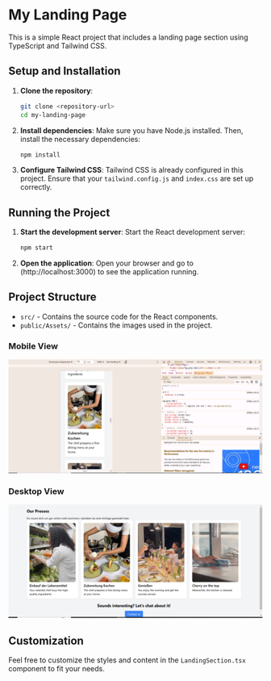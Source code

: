 # My Landing Page

This is a simple React project that includes a landing page section using TypeScript and Tailwind CSS.

## Setup and Installation

1. **Clone the repository**:
    ```sh
    git clone <repository-url>
    cd my-landing-page
    ```

2. **Install dependencies**:
    Make sure you have Node.js installed. Then, install the necessary dependencies:
    ```sh
    npm install
    ```

3. **Configure Tailwind CSS**:
    Tailwind CSS is already configured in this project. Ensure that your `tailwind.config.js` and `index.css` are set up correctly.

## Running the Project

1. **Start the development server**:
    Start the React development server:
    ```sh
    npm start
    ```

2. **Open the application**:
    Open your browser and go to (http://localhost:3000) to see the application running.

## Project Structure

- `src/` - Contains the source code for the React components.
- `public/Assets/` - Contains the images used in the project.


### Mobile View
![Mobile View](./public/Assets/sc4.png)

### Desktop View
![Desktop View](./public/Assets/sc3.png)

## Customization

Feel free to customize the styles and content in the `LandingSection.tsx` component to fit your needs.


